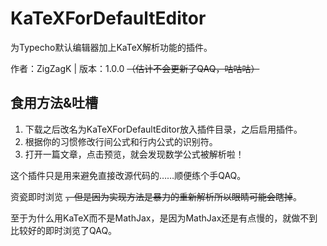# KaTeXForDefaultEditor

为Typecho默认编辑器加上KaTeX解析功能的插件。

作者：ZigZagK | 版本：1.0.0 ~~（估计不会更新了QAQ，咕咕咕）~~

## 食用方法&吐槽

1. 下载之后改名为KaTeXForDefaultEditor放入插件目录，之后启用插件。
2. 根据你的习惯修改行间公式和行内公式的识别符。
3. 打开一篇文章，点击预览，就会发现数学公式被解析啦！

这个插件只是用来避免直接改源代码的……顺便练个手QAQ。

资瓷即时浏览 ~~，但是因为实现方法是暴力的重新解析所以眼睛可能会瞎掉~~。

至于为什么用KaTeX而不是MathJax，是因为MathJax还是有点慢的，就做不到比较好的即时浏览了QAQ。
